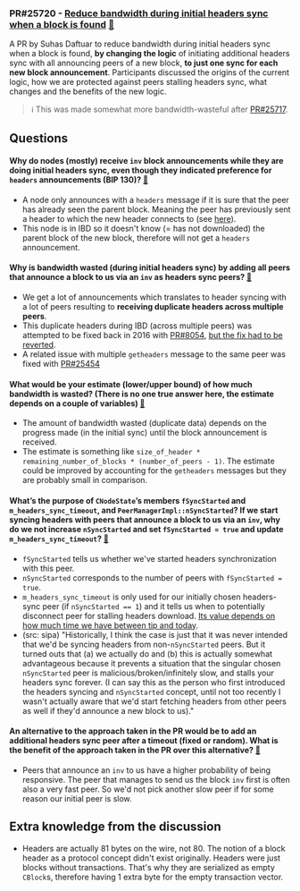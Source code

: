 ### PR#25720 - [Reduce bandwidth during initial headers sync when a block is found](https://github.com/bitcoin/bitcoin/pull/25720) [:eyes:](https://bitcoincore.reviews/25720)

A PR by Suhas Daftuar to reduce bandwidth during initial headers sync when a block is found, **by changing the logic** of initiating additional headers sync with all announcing peers of a new block, **to just one sync for each new block announcement**. Participants discussed the origins of the current logic, how we are protected against peers stalling headers sync, what changes and the benefits of the new logic.

> :information_source: This was made somewhat more bandwidth-wasteful after [PR#25717](https://github.com/bitcoin/bitcoin/pull/25717).

## Questions

#### Why do nodes (mostly) receive `inv` block announcements while they are doing initial headers sync, even though they indicated preference for `headers` announcements (BIP 130)? [:link:](https://bitcoincore.reviews/25720#l-30)

- A node only announces with a `headers` message if it is sure that the peer has already seen the parent block. Meaning the peer has previously sent a header to which the new header connects to (see [here](https://github.com/bitcoin/bitcoin/blob/a6fc293c0a1f27ba1e573bfa16fd76d5f58988b2/src/net_processing.cpp#L4975-L4978)).
- This node is in IBD so it doesn't know (= has not downloaded) the parent block of the new block, therefore will not get a `headers` announcement.

#### Why is bandwidth wasted (during initial headers sync) by adding all peers that announce a block to us via an `inv` as headers sync peers? [:link:](https://bitcoincore.reviews/25720#l-62)

- We get a lot of announcements which translates to header syncing with a lot of peers resulting to **receiving duplicate headers across multiple peers**.
- This duplicate headers during IBD (across multiple peers) was attempted to be fixed back in 2016 with [PR#8054](https://github.com/bitcoin/bitcoin/pull/8054), [but the fix had to be reverted](https://github.com/bitcoin/bitcoin/pull/8306).
- A related issue with multiple `getheaders` message to the same peer was fixed with [PR#25454](https://github.com/bitcoin/bitcoin/pull/25454)

#### What would be your estimate (lower/upper bound) of how much bandwidth is wasted? (There is no one true answer here, the estimate depends on a couple of variables) [:link:](https://bitcoincore.reviews/25720#l-79)

- The amount of bandwidth wasted (duplicate data) depends on the progress made (in the initial sync) until the block announcement is received. 
- The estimate is something like `size_of_header * remaining_number_of_blocks * (number_of_peers - 1)`. The estimate could be improved by accounting for the `getheaders` messages but they are probably small in comparison.


#### What’s the purpose of `CNodeState`’s members `fSyncStarted` and `m_headers_sync_timeout`, and `PeerManagerImpl::nSyncStarted`? If we start syncing headers with peers that announce a block to us via an `inv`, why do we not increase `nSyncStarted` and set `fSyncStarted = true` and update `m_headers_sync_timeout`? [:link:](https://bitcoincore.reviews/25720#l-102)

- `fSyncStarted` tells us whether we've started headers synchronization with this peer.
- `nSyncStarted` corresponds to the number of peers with `fSyncStarted = true`.
- `m_headers_sync_timeout` is only used for our initially chosen headers-sync peer (if `nSyncStarted == 1`) and it tells us when to potentially disconnect peer for stalling headers download. [Its value depends on how much time we have between tip and today](https://github.com/bitcoin/bitcoin/blob/92f6461cfd39fff2fc885dd623fa47e7d8d53827/src/net_processing.cpp#L4904-L4910).
- (src: sipa) "Historically, I think the case is just that it was never intended that we'd be syncing headers from non-`nSyncStarted` peers. But it turned outs that (a) we actually do and (b) this is actually somewhat advantageous because it prevents a situation that the singular chosen `nSyncStarted` peer is malicious/broken/infinitely slow, and stalls your headers sync forever. (I can say this as the person who first introduced the headers syncing and `nSyncStarted` concept, until not too recently I wasn't actually aware that we'd start fetching headers from other peers as well if they'd announce a new block to us)."

#### An alternative to the approach taken in the PR would be to add an additional headers sync peer after a timeout (fixed or random). What is the benefit of the approach taken in the PR over this alternative? [:link:](https://bitcoincore.reviews/25720#l-135)

- Peers that announce an `inv` to us have a higher probability of being responsive. The peer that manages to send us the block `inv` first is often also a very fast peer. So we'd not pick another slow peer if for some reason our initial peer is slow.


## Extra knowledge from the discussion

- Headers are actually 81 bytes on the wire, not 80. The notion of a block header as a protocol concept didn't exist originally. Headers were just blocks without transactions. That's why they are serialized as empty `CBlock`s, therefore having 1 extra byte for the empty transaction vector.
